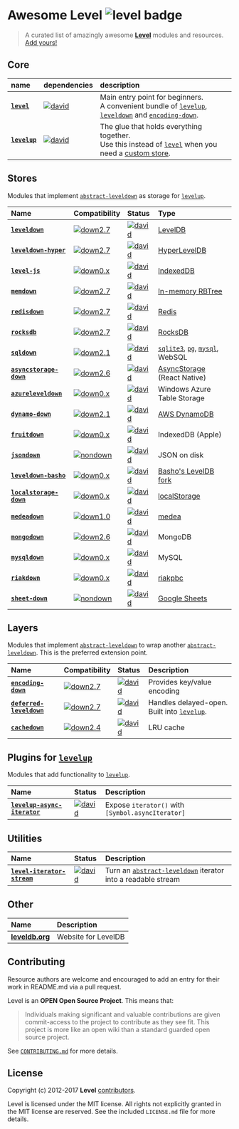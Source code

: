 # Awesome Level ![level badge][level-badge]

> A curated list of amazingly awesome **[Level]** modules and resources. [Add yours!](#contributing)

## Core

| name | dependencies | description
|:---- |:------------ |:-----------
|**[`level`]** | [![david][400]][401] | Main entry point for beginners.<br> A convenient bundle of [`levelup`], [`leveldown`] and [`encoding-down`].
|**[`levelup`]** | [![david][402]][403] | The glue that holds everything together.<br> Use this instead of [`level`] when you need a [custom store](#stores).

<!-- Reserved for this section: 400-499 -->
[400]: https://img.shields.io/david/level/level.svg
[401]: https://david-dm.org/level/level
[402]: https://img.shields.io/david/level/levelup.svg
[403]: https://david-dm.org/level/levelup

## Stores

Modules that implement [`abstract-leveldown`] as storage for [`levelup`].

| Name                   | Compatibility    | Status            | Type
|:---------------------- |:---------------  |:----------------- |:----
|**[`leveldown`]**       | [![down2.7]][ad] |[![david][01]][02] |[LevelDB]
|**[`leveldown-hyper`]** | [![down2.7]][ad] |[![david][03]][04] |[HyperLevelDB]
|**[`level-js`]**        | [![down0.x]][ad] |[![david][05]][06] |[IndexedDB]
|**[`memdown`]**         | [![down2.7]][ad] |[![david][07]][08] |[In-memory RBTree]
|**[`redisdown`]**       | [![down2.7]][ad] |[![david][09]][10] |[Redis]
|**[`rocksdb`]**         | [![down2.7]][ad] |[![david][11]][12] |[RocksDB]
|**[`sqldown`]**         | [![down2.1]][ad] |[![david][13]][14] |[`sqlite3`], [`pg`], [`mysql`], WebSQL
|**[`asyncstorage-down`]** | [![down2.6]][ad] |[![david][16]][17] | [AsyncStorage] (React Native)
|**[`azureleveldown`]** | [![down0.x]][ad] |[![david][18]][19] | Windows Azure Table Storage
|**[`dynamo-down`]** | [![down2.1]][ad] |[![david][20]][21] | [AWS DynamoDB]
|**[`fruitdown`]** | [![down0.x]][ad] |[![david][22]][23] |IndexedDB (Apple)
|**[`jsondown`]** | [![nondown]][ad] |[![david][24]][25] | JSON on disk
|**[`leveldown-basho`]** | [![down0.x]][ad] |[![david][26]][27] | [Basho's LevelDB fork]
|**[`localstorage-down`]** | [![down0.x]][ad] |[![david][28]][29] | [localStorage]
|**[`medeadown`]** | [![down1.0]][ad] |[![david][30]][31] | [medea]
|**[`mongodown`]** | [![down2.6]][ad] |[![david][32]][33] | MongoDB
|**[`mysqldown`]** | [![down0.x]][ad] |[![david][34]][35] | MySQL
|**[`riakdown`]** | [![down0.x]][ad] |[![david][36]][37] | [riakpbc]
|**[`sheet-down`]** | [![nondown]][ad] |[![david][38]][39] | [Google Sheets]

<!-- Reserved for this section: 1-99 -->
[01]: https://img.shields.io/david/level/leveldown.svg
[02]: https://david-dm.org/level/leveldown
[03]: https://img.shields.io/david/Level/leveldown-hyper.svg
[04]: https://david-dm.org/level/leveldown-hyper
[05]: https://img.shields.io/david/maxogden/level.js.svg
[06]: https://david-dm.org/maxogden/level.js
[07]: https://img.shields.io/david/Level/memdown.svg
[08]: https://david-dm.org/level/memdown
[09]: https://img.shields.io/david/hmalphettes/redisdown.svg
[10]: https://david-dm.org/hmalphettes/redisdown
[11]: https://img.shields.io/david/Level/rocksdb.svg
[12]: https://david-dm.org/level/rocksdb
[13]: https://img.shields.io/david/calvinmetcalf/sqldown.svg
[14]: https://david-dm.org/calvinmetcalf/sqldown
[16]: https://img.shields.io/david/tradle/asyncstorage-down.svg
[17]: https://david-dm.org/tradle/asyncstorage-down
[18]: https://img.shields.io/david/richorama/azureleveldown.svg
[19]: https://david-dm.org/richorama/azureleveldown
[20]: https://img.shields.io/david/jed/dynamo-down.svg
[21]: https://david-dm.org/jed/dynamo-down
[22]: https://img.shields.io/david/nolanlawson/fruitdown.svg
[23]: https://david-dm.org/nolanlawson/fruitdown
[24]: https://img.shields.io/david/toolness/jsondown.svg
[25]: https://david-dm.org/toolness/jsondown

<!-- not available (it's a branch of leveldown) -->
[26]: https://img.shields.io/david/level/leveldown-basho.svg
[27]: https://david-dm.org/level/leveldown-basho

[28]: https://img.shields.io/david/No9/localstorage-down.svg
[29]: https://david-dm.org/No9/localstorage-down
[30]: https://img.shields.io/david/kesla/medeadown.svg
[31]: https://david-dm.org/kesla/medeadown
[32]: https://img.shields.io/david/watson/mongodown.svg
[33]: https://david-dm.org/watson/mongodown
[34]: https://img.shields.io/david/kesla/mysqldown.svg
[35]: https://david-dm.org/kesla/mysqldown
[36]: https://img.shields.io/david/nlf/riakdown.svg
[37]: https://david-dm.org/nlf/riakdown
[38]: https://img.shields.io/david/jed/sheet-down.svg
[39]: https://david-dm.org/jed/sheet-down

## Layers

Modules that implement [`abstract-leveldown`] to wrap another [`abstract-leveldown`]. This is the preferred extension point.

| Name                 |Compatibility    | Status             | Description
|:-------------------- |:--------------- |:-------------------|:-----------
|**[`encoding-down`]** |[![down2.7]][ad] | [![david][100]][101] | Provides key/value encoding
|**[`deferred-leveldown`]** |[![down2.7]][ad] | [![david][102]][103] | Handles delayed-open. Built into [`levelup`].
|**[`cachedown`]** | [![down2.4]][ad] | [![david][104]][105] | LRU cache

<!-- Reserved for this section: 100-199 -->
[100]: https://img.shields.io/david/Level/encoding-down.svg
[101]: https://david-dm.org/level/encoding-down
[102]: https://img.shields.io/david/Level/deferred-leveldown.svg
[103]: https://david-dm.org/level/deferred-leveldown
[104]: https://img.shields.io/david/mvayngrib/cachedown.svg
[105]: https://david-dm.org/mvayngrib/cachedown

## Plugins for [`levelup`]

Modules that add functionality to [`levelup`].

| Name | Status       | Description
|:---- |:------------ |:-----------
|**[`levelup-async-iterator`]** | [![david][200]][201] | Expose `iterator()` with `[Symbol.asyncIterator]`

<!-- Reserved for this section: 200-299 -->
[200]: https://img.shields.io/david/MeirionHughes/levelup-async-iterator.svg
[201]: https://david-dm.org/MeirionHughes/levelup-async-iterator

## Utilities

| Name | Status       | Description
|:---- |:------------ |:-----------
|**[`level-iterator-stream`]** | [![david][300]][301] | Turn an [`abstract-leveldown`] iterator into a readable stream

<!-- Reserved for this section: 300-399 -->
[300]: https://david-dm.org/Level/iterator-stream.svg
[301]: https://david-dm.org/level/iterator-stream

## Other

| Name              | Description
|:----------------- |:-----------
| **[leveldb.org]** | Website for LevelDB

## Contributing

Resource authors are welcome and encouraged to add an entry for their work in README.md via a pull request.

Level is an **OPEN Open Source Project**. This means that:

> Individuals making significant and valuable contributions are given commit-access to the project to contribute as they see fit. This project is more like an open wiki than a standard guarded open source project.

See [`CONTRIBUTING.md`](https://github.com/Level/community/blob/master/CONTRIBUTING.md) for more details.

## License

Copyright (c) 2012-2017 **Level** [contributors](https://github.com/level/community#contributors).

Level is licensed under the MIT license. All rights not explicitly granted in the MIT license are reserved. See the included `LICENSE.md` file for more details.

<!-- Manual badges for now -->
[down2.7]: https://img.shields.io/badge/abstract--leveldown-2.7-brightgreen.svg
[down2.6]: https://img.shields.io/badge/abstract--leveldown-2.6-orange.svg
[down2.4]: https://img.shields.io/badge/abstract--leveldown-2.4-orange.svg
[down2.1]: https://img.shields.io/badge/abstract--leveldown-2.1-orange.svg
[down1.0]: https://img.shields.io/badge/abstract--leveldown-1.0-red.svg
[down0.x]: https://img.shields.io/badge/abstract--leveldown-0.x-red.svg
[nondown]: https://img.shields.io/badge/abstract--leveldown-invalid-lightgrey.svg

[Level]: https://github.com/level
[`abstract-leveldown`]: https://github.com/level/abstract-leveldown
[ad]: https://github.com/level/abstract-leveldown
[`levelup`]: https://github.com/level/levelup
[`leveldown`]: https://github.com/level/leveldown
[LevelDB]: https://github.com/google/leveldb
[`leveldown-hyper`]: https://github.com/level/leveldown-hyper
[HyperLevelDB]: https://github.com/rescrv/HyperLevelDB
[`level-js`]: https://github.com/maxogden/level.js
[IndexedDB]: https://developer.mozilla.org/en-US/docs/IndexedDB
[`memdown`]: https://github.com/level/memdown
[In-memory RBTree]: https://www.npmjs.com/package/functional-red-black-tree
[`redisdown`]: https://github.com/hmalphettes/redisdown
[Redis]: https://redis.io/
[`rocksdb`]: https://github.com/level/rocksdb
[RocksDB]: https://github.com/facebook/rocksdb/
[`sqldown`]: https://github.com/calvinmetcalf/sqldown
[`sqlite3`]: https://www.npmjs.com/package/sqlite3
[`pg`]: https://www.npmjs.com/package/pg
[`mysql`]: https://www.npmjs.com/package/mysql
[`asyncstorage-down`]: https://github.com/tradle/asyncstorage-down
[AsyncStorage]: https://facebook.github.io/react-native/docs/asyncstorage.html
[`azureleveldown`]: https://github.com/richorama/azureleveldown
[`dynamo-down`]: https://github.com/jed/dynamo-down
[`fruitdown`]: https://github.com/nolanlawson/fruitdown
[`jsondown`]: https://github.com/toolness/jsondown
[`leveldown-basho`]: https://www.npmjs.com/package/leveldown-basho
[`localstorage-down`]: https://github.com/No9/localstorage-down
[`medeadown`]: https://github.com/kesla/medeadown
[`mongodown`]: https://github.com/watson/mongodown
[`mysqldown`]: https://github.com/kesla/mysqldown
[`riakdown`]: https://github.com/nlf/riakdown
[`sheet-down`]: https://github.com/jed/sheet-down
[AWS DynamoDB]: http://aws.amazon.com/dynamodb
[Google Sheets]: https://docs.google.com/spreadsheets
[riakpbc]: https://github.com/nlf/riakpbc
[medea]: https://github.com/argo/medea
[Basho's LevelDB fork]: https://github.com/basho/leveldb
[localStorage]: https://developer.mozilla.org/en-US/docs/Web/API/Window/localStorage
[`encoding-down`]: https://github.com/level/encoding-down
[`deferred-leveldown`]: https://github.com/Level/deferred-leveldown
[`cachedown`]: https://github.com/mvayngrib/cachedown
[`levelup-async-iterator`]: https://github.com/MeirionHughes/levelup-async-iterator
[`level`]: https://github.com/level/level
[`level-iterator-stream`]: https://github.com/level/iterator-stream
[leveldb.org]: http://leveldb.org
[level-badge]: http://leveldb.org/img/badge.svg
